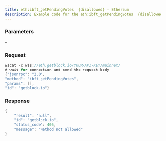 ```yaml
---
title: eth:ibft_getPendingVotes  {disallowed} - Ethereum
description: Example code for the eth:ibft_getPendingVotes  {disallowed} ws method. Сomplete guide on how to use eth:ibft_getPendingVotes  {disallowed} ws in GetBlock.io Web3 documentation.
---
```


### Parameters


\-

### Request

``` java
wscat -c wss://eth.getblock.io/YOUR-API-KEY/mainnet/ 
# wait for connection and send the request body 
{"jsonrpc": "2.0",
"method": "ibft_getPendingVotes",
"params": [],
"id": "getblock.io"}
```

###  Response

``` java
{
    "result": "null",
    "id": "getblock.io",
    "status_code": 405,
    "message": "Method not allowed"
}
```

